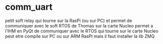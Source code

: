 # comm_uart
petit soft relay qui tourne sur la RasPi (ou sur PC) et permet de communiquer avec le soft RTOS de Thomas sur la carte Nucleo
permet a l'IHM en PyQt de communiquer avec le RTOS qui tourne sur le carte Nucleo
peut etre compile sur PC ou sur ARM RasPI mais il faut installer la lib ZMQ

